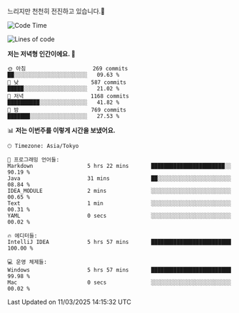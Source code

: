 느리지만 천천히 전진하고 있습니다.🐢

<!--START_SECTION:waka-->
![Code Time](http://img.shields.io/badge/Code%20Time-1%2C542%20hrs%2049%20mins-blue)

![Lines of code](https://img.shields.io/badge/%EC%A0%80%EB%8A%94%20%EC%97%AC%ED%83%9C%EA%B9%8C%EC%A7%80%20-916.3%20thousand%20%EC%A4%84%EC%9D%98%20%EC%BD%94%EB%93%9C%EB%A5%BC%20%EC%9E%91%EC%84%B1%ED%96%88%EC%96%B4%EC%9A%94.-blue)

**저는 저녁형 인간이에요. 🦉** 

```text
🌞 아침                     269 commits         ██░░░░░░░░░░░░░░░░░░░░░░░   09.63 % 
🌆 낮　                     587 commits         █████░░░░░░░░░░░░░░░░░░░░   21.02 % 
🌃 저녁                     1168 commits        ██████████░░░░░░░░░░░░░░░   41.82 % 
🌙 밤　                     769 commits         ███████░░░░░░░░░░░░░░░░░░   27.53 % 
```


📊 **저는 이번주를 이렇게 시간을 보냈어요.** 

```text
🕑︎ Timezone: Asia/Tokyo

💬 프로그래밍 언어들: 
Markdown                 5 hrs 22 mins       ███████████████████████░░   90.19 % 
Java                     31 mins             ██░░░░░░░░░░░░░░░░░░░░░░░   08.84 % 
IDEA_MODULE              2 mins              ░░░░░░░░░░░░░░░░░░░░░░░░░   00.65 % 
Text                     1 min               ░░░░░░░░░░░░░░░░░░░░░░░░░   00.31 % 
YAML                     0 secs              ░░░░░░░░░░░░░░░░░░░░░░░░░   00.02 % 

🔥 에디터들: 
IntelliJ IDEA            5 hrs 57 mins       █████████████████████████   100.00 % 

💻 운영 체제들: 
Windows                  5 hrs 57 mins       █████████████████████████   99.98 % 
Mac                      0 secs              ░░░░░░░░░░░░░░░░░░░░░░░░░   00.02 % 
```


 Last Updated on 11/03/2025 14:15:32 UTC
<!--END_SECTION:waka-->
